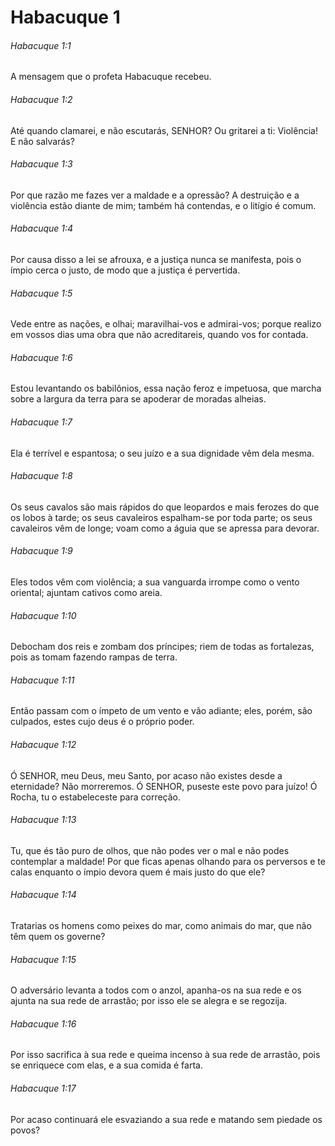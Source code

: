 # Habacuque 1

###### Habacuque 1:1

A mensagem que o profeta Habacuque recebeu.

###### Habacuque 1:2

Até quando clamarei, e não escutarás, SENHOR? Ou gritarei a ti: Violência! E não salvarás?

###### Habacuque 1:3

Por que razão me fazes ver a maldade e a opressão? A destruição e a violência estão diante de mim; também há contendas, e o litígio é comum.

###### Habacuque 1:4

Por causa disso a lei se afrouxa, e a justiça nunca se manifesta, pois o ímpio cerca o justo, de modo que a justiça é pervertida.

###### Habacuque 1:5

Vede entre as nações, e olhai; maravilhai-vos e admirai-vos; porque realizo em vossos dias uma obra que não acreditareis, quando vos for contada.

###### Habacuque 1:6

Estou levantando os babilônios, essa nação feroz e impetuosa, que marcha sobre a largura da terra para se apoderar de moradas alheias.

###### Habacuque 1:7

Ela é terrível e espantosa; o seu juízo e a sua dignidade vêm dela mesma.

###### Habacuque 1:8

Os seus cavalos são mais rápidos do que leopardos e mais ferozes do que os lobos à tarde; os seus cavaleiros espalham-se por toda parte; os seus cavaleiros vêm de longe; voam como a águia que se apressa para devorar.

###### Habacuque 1:9

Eles todos vêm com violência; a sua vanguarda irrompe como o vento oriental; ajuntam cativos como areia.

###### Habacuque 1:10

Debocham dos reis e zombam dos príncipes; riem de todas as fortalezas, pois as tomam fazendo rampas de terra.

###### Habacuque 1:11

Então passam com o ímpeto de um vento e vão adiante; eles, porém, são culpados, estes cujo deus é o próprio poder.

###### Habacuque 1:12

Ó SENHOR, meu Deus, meu Santo, por acaso não existes desde a eternidade? Não morreremos. Ó SENHOR, puseste este povo para juízo! Ó Rocha, tu o estabeleceste para correção.

###### Habacuque 1:13

Tu, que és tão puro de olhos, que não podes ver o mal e não podes contemplar a maldade! Por que ficas apenas olhando para os perversos e te calas enquanto o ímpio devora quem é mais justo do que ele?

###### Habacuque 1:14

Tratarias os homens como peixes do mar, como animais do mar, que não têm quem os governe?

###### Habacuque 1:15

O adversário levanta a todos com o anzol, apanha-os na sua rede e os ajunta na sua rede de arrastão; por isso ele se alegra e se regozija.

###### Habacuque 1:16

Por isso sacrifica à sua rede e queima incenso à sua rede de arrastão, pois se enriquece com elas, e a sua comida é farta.

###### Habacuque 1:17

Por acaso continuará ele esvaziando a sua rede e matando sem piedade os povos?

